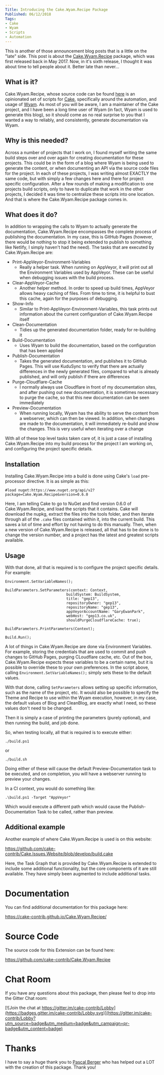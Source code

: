 ```yaml
---
Title: Introducing the Cake.Wyam.Recipe Package
Published: 06/12/2018
Tags:
- Cake
- Wyam
- Scripts
- Automation
---
```


This is another of those announcement blog posts that is a little on the "late" side.  This post is about the [Cake.Wyam.Recipe](https://www.nuget.org/packages/Cake.Wyam.Recipe/) package, which was first released back in May 2017.  Now, in it's sixth release, I thought it was about time to tell people about it.  Better late than never...

## What is it?

Cake.Wyam.Recipe, whose source code can be found [here](https://github.com/cake-contrib/Cake.Wyam.Recipe) is an opinionated set of scripts for [Cake](https://cakebuild.net/), specifically around the automation, and usage of [Wyam](https://wyam.io/).  As most of you will be aware, I am a maintainer of the Cake project, and I have been a long time user of Wyam (in fact, Wyam is used to generate this blog), so it should come as no real surprise to you that I wanted a way to reliably, and consistently, generate documentation via Wyam.

## Why is this needed?

Across a number of projects that I work on, I found myself writing the same build steps over and over again for creating documentation for these projects.  This could be in the form of a blog where Wyam is being used to generate the content, or when documenting an API via the source code files for the project.  In each of these projects, I was writing almost EXACTLY the same code, but with simply a few changes here and there for project specific configuration.  After a few rounds of making a modification to one projects build scripts, only to have to duplicate that work in the other projects, I decided it was time to centralize these scripts into one location.  And that is where the Cake.Wyam.Recipe package comes in.

## What does it do?

In addition to wrapping the calls to Wyam to actually generate the documentation, Cake.Wyam.Recipe encompasses the complete process of publishing the documentation.  In my case, this is GitHub Pages (however, there would be nothing to stop it being extended to publish to something like Netlify, I simply haven't had the need).  The tasks that are executed by Cake.Wyam.Recipe are:

* Print-AppVeyor-Environment-Variables
  * Really a helper task.  When running on AppVeyor, it will print out all the Environment Variables used by AppVeyor.  These can be useful when debugging issues with the build process.
* Clear-AppVeyor-Cache
  * Another helper method.  In order to speed up build times, AppVeyor allows heavy caching of files.  From time to time, it is helpful to bust this cache, again for the purposes of debugging.
* Show-Info
  * Similar to Print-AppVeyor-Environment-Variables, this task prints out information about the current configuration of Cake.Wyam.Recipe itself
* Clean-Documentation
  * Tidies up the generated documentation folder, ready for re-building it
* Build-Documentation
  * Uses Wyam to build the documentation, based on the configuration that has been applied
* Publish-Documentation
  * Takes the generated documentation, and publishes it to GitHub Pages.  This will use KuduSync to verify that there are actually differences in the newly generated files, compared to what is already published, and will only publish if there are differences
* Purge-Cloudflare-Cache
  * I normally always use Cloudflare in front of my documentation sites, and after pushing out new documentation, it is sometimes necessary to purge the cache, so that this new documentation can be seen immediately
* Preview-Documentation
  * When running locally, Wyam has the ability to serve the content from a webserver, which can then be viewed.  In addition, when changes are made to the documentation, it will immediately re-build and show the changes.  This is very useful when iterating over a change

With all of these top level tasks taken care of, it is just a case of installing Cake.Wyam.Recipe into my build process for the project I am working on, and configuring the project specific details.

## Installation

Installing Cake.Wyam.Recipe into a build is done using Cake's `load` pre-processor directive.  It is as simple as this:

```
#load nuget:https://www.nuget.org/api/v2?package=Cake.Wyam.Recipe&version=0.6.0
```

Here, I am telling Cake to go to NuGet and find version 0.6.0 of Cake.Wyam.Recipe, and load the scripts that it contains.  Cake will download the nupkg, extract the files into the tools folder, and then iterate through all of the `.cake` files contained within it, into the current build.  This saves a lot of time and effort by not having to do this manually.  Then, when a new version of Cake.Wyam.Recipe is released, all that has to be done is to change the version number, and a project has the latest and greatest scripts available.


## Usage

With that done, all that is required is to configure the project specific details.  For example:

```
Environment.SetVariableNames();

BuildParameters.SetParameters(context: Context,
                            buildSystem: BuildSystem,
                            title: "gep13",
                            repositoryOwner: "gep13",
                            repositoryName: "gep13",
                            appVeyorAccountName: "GaryEwanPark",
                            webHost: "gep13.co.uk",
                            shouldPurgeCloudflareCache: true);

BuildParameters.PrintParameters(Context);

Build.Run();
```

A lot of things in Cake.Wyam.Recipe are done via Environment Variables.  For example, storing the credentials that are used to commit and push changes to GitHub Pages, purging CLoudflare cache, etc.  Out of the box, Cake.Wyam.Recipe expects these variables to be a certain name, but it is possible to override these to your own preferences.  In the script above, calling `Environment.SetVariableNames();` simply sets these to the default values.

With that done, calling `SetParameters` allows setting up specific information, such as the name of the project, etc.  It would also be possible to specify the Theme and Recipe to use within the Wyam execution, however, in my case, the default values of Blog and CleanBlog, are exactly what I need, so these values don't need to be changed.

Then it is simply a case of printing the parameters (purely optional), and then running the build, and job done.

So, when testing locally, all that is required is to execute either:

```
./build.ps1
```

or

```
./build.sh
```

Doing either of these will cause the default Preview-Documentation task to be executed, and on completion, you will have a webserver running to preview your changes.

In a CI context, you would do something like:

```
.\build.ps1 -Target "AppVeyor"
```

Which would execute a different path which would cause the Publish-Documentation Task to be called, rather than preview.

## Additional example

Another example of where Cake.Wyam.Recipe is used is on this website:

https://github.com/cake-contrib/Cake.Issues.Website/blob/develop/build.cake

Here, the Task Graph that is provided by Cake.Wyam.Recipe is extended to include some additional functionality, but the core components of it are still available.  They have simply been augmented to include additional tasks.

# Documentation

You can find additional documentation for this package here:

https://cake-contrib.github.io/Cake.Wyam.Recipe/

# Source Code

The source code for this Extension can be found here:

https://github.com/cake-contrib/Cake.Wyam.Recipe

# Chat Room

If you have any questions about this package, then please feel to drop into the Gitter Chat room:

[![Join the chat at https://gitter.im/cake-contrib/Lobby](https://badges.gitter.im/cake-contrib/Lobby.svg)](https://gitter.im/cake-contrib/Lobby?utm_source=badge&utm_medium=badge&utm_campaign=pr-badge&utm_content=badge)

# Thanks

I have to say a huge thank you to [Pascal Berger](https://twitter.com/hereispascal) who has helped out a LOT with the creation of this package.  Thank you!
